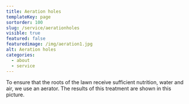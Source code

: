 ```yaml
---
title: Aeration holes
templateKey: page
sortorder: 100
slug: /service/aerationholes
visible: true
featured: false
featuredimage: /img/aeration1.jpg
alt: Aeration holes
categories:
  - about
  - service
---
```

To ensure that the roots of the lawn receive sufficient nutrition, water and air, we use an aerator. The results of this treatment 
are shown in this picture. 
